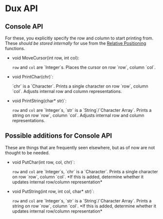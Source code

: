 # Dux API #

## Console API ##

For these, you explicitly specify the row and column to start printing from.
These *should be stored internally* for use from the [Relative Positioning](#relative_positioning) functions.

* <p><span class="type">void</span> <span class="name">MoveCursor</span>(<span class="type">int</span> <span class="arg">row</span>, <span class="ret">int</span> <span class="arg">col</span>):</p>
  <span class="types_overview"><code>row</code> and <code>col</code> are `Integer`s.</span>
  Places the cursor on row `row`, column `col`.

* <p><span class="type">void</span> <span class="name">PrintChar</span>(<span class="arg">chr</span>)`:</p>
  <span class="types_overview">`chr` is a `Character`.</span>
  Prints a single character on row `row`, column `col`.
  Adjusts internal row and column representations.

* <p><span class="type">void</span> <span class="name">PrintString</span>(<span class="type">char*</span> <span class="arg">str</span>)`:</p>
  <span class="types_overview"><code>row</code> and <code>col</code> are `Integer`s, `str` is a `String`/`Character Array`.</span>
  Prints a string on row `row`, column `col`.
  Adjusts internal row and column representations.

## Possible additions for Console API ##

These are things that are frequently seen elsewhere, but as of now are not thought to be needed.

* <p><span class="type">void</span> <span class="name">PutChar</span>(<span class="type">int</span> <span class="arg">row</span>, <span class="arg">col</span>, <span class="arg">chr</span>)`:</p>
  <span class="types_overview"><code>row</code> and <code>col</code> are `Integer`s, `chr` is a `Character`.</span>
  Prints a single character on row `row`, column `col`.
  *If this is added, determine whether it updates internal row/column representation*

* <p><span class="type">void</span> <span class="name">PutString</span>(<span class="type">int</span> <span class="arg">row</span>, <span class="type">int</span> <span class="arg">col</span>, <span class="type">char*</span> <span class="arg">str</span>)`:</p>
  <span class="types_overview"><code>row</code> and <code>col</code> are `Integer`s, `str` is a `String`/`Character Array`.</span>
  Prints a string on row `row`, column `col`.
  *If this is added, determine whether it updates internal row/column representation*

